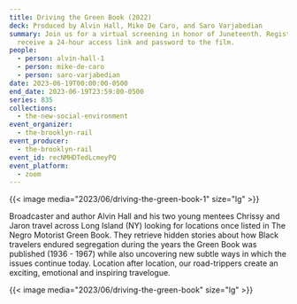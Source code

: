 ```yaml
---
title: Driving the Green Book (2022)
deck: Produced by Alvin Hall, Mike De Caro, and Saro Varjabedian
summary: Join us for a virtual screening in honor of Juneteenth. Register to
  receive a 24-hour access link and password to the film.
people:
  - person: alvin-hall-1
  - person: mike-de-caro
  - person: saro-varjabedian
date: 2023-06-19T00:00:00-0500
end_date: 2023-06-19T23:59:00-0500
series: 835
collections:
  - the-new-social-environment
event_organizer:
  - the-brooklyn-rail
event_producer:
  - the-brooklyn-rail
event_id: recNMHDTedLcmeyPQ
event_platform:
  - zoom
---
```

{{< image media="2023/06/driving-the-green-book-1" size="lg" >}}

Broadcaster and author Alvin Hall and his two young mentees Chrissy and Jaron travel across Long Island (NY) looking for locations once listed in The Negro Motorist Green Book. They retrieve hidden stories about how Black travelers endured segregation during the years the Green Book was published (1936 - 1967) while also uncovering new subtle ways in which the issues continue today. Location after location, our road-trippers create an exciting, emotional and inspiring travelogue.

{{< image media="2023/06/driving-the-green-book" size="lg" >}}